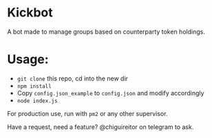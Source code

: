 Kickbot
======

A bot made to manage groups based on counterparty token holdings.

Usage:
==

* `git clone` this repo, cd into the new dir
* `npm install`
* Copy `config.json_example` to `config.json` and modify accordingly
* `node index.js`

For production use, run with `pm2` or any other supervisor.

Have a request, need a feature? @chiguireitor on telegram to ask.
